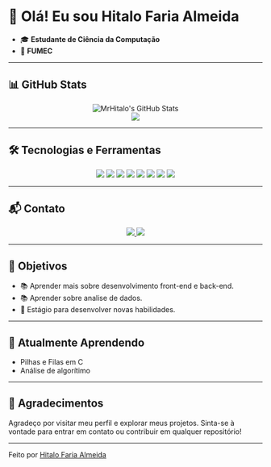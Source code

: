 # 👋 Olá! Eu sou Hitalo Faria Almeida

- 🎓 **Estudante de Ciência da Computação**
- 🏫 **FUMEC**

---

## 📊 GitHub Stats

<div align="center">
  <img src="https://github-readme-stats.vercel.app/api?username=MrHitalo&show_icons=true&theme=radical" alt="MrHitalo's GitHub Stats"/>
</div>

<div align="center">
  <img src="https://github-readme-stats.vercel.app/api/top-langs/?username=MrHitalo&layout=compact&theme=radical&show-icons=true alt="Most Used Languages"/>
</div>

---

## 🛠️ Tecnologias e Ferramentas

<div align="center">
  <img src="https://img.shields.io/badge/JavaScript-F7DF1E?style=for-the-badge&logo=javascript&logoColor=black">
  <img src="https://img.shields.io/badge/HTML5-E34F26?style=for-the-badge&logo=html5&logoColor=white">
  <img src="https://img.shields.io/badge/CSS3-1572B6?style=for-the-badge&logo=css3&logoColor=white">
  <img src="https://img.shields.io/badge/Angular-DD0031?style=for-the-badge&logo=angular&logoColor=white">
  <img src="https://img.shields.io/badge/C-00599C?style=for-the-badge&logo=c&logoColor=white">
  <img src="https://img.shields.io/badge/PHP-777BB4?style=for-the-badge&logo=php&logoColor=white">
  <img src="https://img.shields.io/badge/MySQL-4479A1?style=for-the-badge&logo=mysql&logoColor=white">
  <img src="https://img.shields.io/badge/Java-007396?style=for-the-badge&logo=java&logoColor=white">
</div>

---

## 📬 Contato

<div align="center">
  <a href="https://www.linkedin.com/in/hitalofariaalmeida/" target="_blank">
    <img src="https://img.shields.io/badge/LinkedIn-0077B5?style=for-the-badge&logo=linkedin&logoColor=white">
  </a>
  <a href="mailto:hitalofariaalmeida1602@gmail.com">
    <img src="https://img.shields.io/badge/Gmail-D14836?style=for-the-badge&logo=gmail&logoColor=white">
  </a>
</div>

---
<!--

## 🐍 Cobrinha de Contribuição

![snake gif](https://github.com/MrHitalo/MrHitalo/blob/output/github-contribution-grid-snake.svg)


---
## 🌟 Projeto Destaque

> Descreva aqui seu projeto mais relevante ou destaque algum repositório importante com um link direto.


---
-->

## 🎯 Objetivos

- 📚 Aprender mais sobre desenvolvimento front-end e back-end.
- 📚 Aprender sobre analise de dados.
- 🚀 Estágio para desenvolver novas habilidades.

---

## 🌱 Atualmente Aprendendo

- Pilhas e Filas em C
- Análise de algorítimo

---

## 🎉 Agradecimentos

Agradeço por visitar meu perfil e explorar meus projetos. Sinta-se à vontade para entrar em contato ou contribuir em qualquer repositório!

---

Feito por [Hitalo Faria Almeida](https://github.com/MrHitalo)
